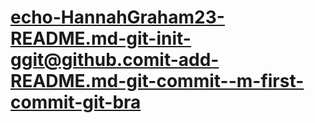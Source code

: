# echo-HannahGraham23-README.md-git-init-ggit@github.comit-add-README.md-git-commit--m-first-commit-git-bra
